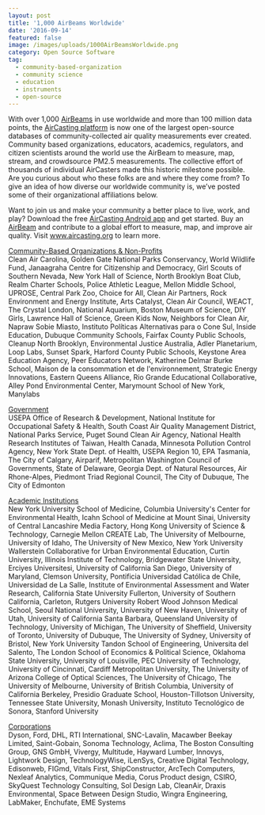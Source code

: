 ```yaml
---
layout: post
title: '1,000 AirBeams Worldwide'
date: '2016-09-14'
featured: false
image: /images/uploads/1000AirBeamsWorldwide.png
category: Open Source Software
tag:
  - community-based-organization
  - community science
  - education
  - instruments
  - open-source
---
```

<p>With over 1,000 <a title="AirBeams" href="http://www.takingspace.org/aircasting/airbeam/" target="_blank">AirBeams</a> in use worldwide and more than 100 million data points, the <a title="AirCasting Platform" href="http://aircasting.org/" target="_blank">AirCasting platform</a> is now one of the largest open-source databases of community-collected air quality measurements ever created. Community based organizations, educators, academics, regulators, and citizen scientists around the world use the AirBeam to measure, map, stream, and crowdsource PM2.5 measurements. The collective effort of thousands of individual AirCasters made this historic milestone possible. Are you curious about who these folks are and where they come from? To give an idea of how diverse our worldwide community is, we’ve posted some of their organizational affiliations below.</p>
<p>Want to join us and make your community a better place to live, work, and play? Download the free <a title="AirCasting App" href="https://play.google.com/store/apps/details?id=pl.llp.aircasting&amp;hl=en" target="_blank">AirCasting Android app</a> and get started. Buy an <a title="AirBeam" href="http://www.takingspace.org/aircasting/airbeam/" target="_blank">AirBeam</a> and contribute to a global effort to measure, map, and improve air quality. Visit <a title="AirCasting.org" href="http://aircasting.org/" target="_blank">www.aircasting.org</a> to learn more.</p>
<p><span style="text-decoration: underline;">Community-Based Organizations &amp; Non-Profits</span><br />
Clean Air Carolina, Golden Gate National Parks Conservancy, World Wildlife Fund, Janaagraha Centre for Citizenship and Democracy, Girl Scouts of Southern Nevada, New York Hall of Science, North Brooklyn Boat Club, Realm Charter Schools, Police Athletic League, Mellon Middle School, UPROSE, Central Park Zoo, Choice for All, Clean Air Partners, Rock Environment and Energy Institute, Arts Catalyst, Clean Air Council, WEACT, The Crystal London, National Aquarium, Boston Museum of Science, DIY Girls, Lawrence Hall of Science, Green Kids Now, Neighbors for Clean Air, Napraw Sobie Miasto, Instituto Políticas Alternativas para o Cone Sul, Inside Education, Dubuque Community Schools, Fairfax County Public Schools, Cleanup North Brooklyn, Environmental Justice Australia, Adler Planetarium, Loop Labs, Sunset Spark, Harford County Public Schools, Keystone Area Education Agency, Peer Educators Network, Katherine Delmar Burke School, Maison de la consommation et de l'environnement, Strategic Energy Innovations, Eastern Queens Alliance, Rio Grande Educational Collaborative, Alley Pond Environmental Center, Marymount School of New York, Manylabs</p>
<p><span style="text-decoration: underline;">Government</span><br />
USEPA Office of Research &amp; Development, National Institute for Occupational Safety &amp; Health, South Coast Air Quality Management District, National Parks Service, Puget Sound Clean Air Agency, National Health Research Institutes of Taiwan, Health Canada, Minnesota Pollution Control Agency, New York State Dept. of Health, USEPA Region 10, EPA Tasmania, The City of Calgary, Airparif, Metropolitan Washington Council of Governments, State of Delaware, Georgia Dept. of Natural Resources, Air Rhone-Alpes, Piedmont Triad Regional Council, The City of Dubuque, The City of Edmonton</p>
<p><span style="text-decoration: underline;">Academic Institutions</span><br />
New York University School of Medicine, Columbia University's Center for Environmental Health, Icahn School of Medicine at Mount Sinai, University of Central Lancashire Media Factory, Hong Kong University of Science &amp; Technology, Carnegie Mellon CREATE Lab, The University of Melbourne, University of Idaho, The University of New Mexico, New York University Wallerstein Collaborative for Urban Environmental Education, Curtin University, Illinois Institute of Technology, Bridgewater State University, Erciyes Universitesi, University of California San Diego, University of Maryland, Clemson University, Pontificia Universidad Católica de Chile, Universidad de La Salle, Institute of Environmental Assessment and Water Research, California State University Fullerton, University of Southern California, Carleton, Rutgers University Robert Wood Johnson Medical School, Seoul National University, University of New Haven, University of Utah, University of California Santa Barbara, Queensland University of Technology, University of Michigan, The University of Sheffield, University of Toronto, University of Dubuque, The University of Sydney, University of Bristol, New York University Tandon School of Engineering, Universita del Salento, The London School of Economics &amp; Political Science, Oklahoma State University, University of Louisville, PEC University of Technology, University of Cincinnati, Cardiff Metropolitan University, The University of Arizona College of Optical Sciences, The University of Chicago, The University of Melbourne, University of British Columbia, University of California Berkeley, Presidio Graduate School, Houston-Tillotson University, Tennessee State University, Monash University, Instituto Tecnológico de Sonora, Stanford University</p>
<p><span style="text-decoration: underline;">Corporations</span><br />
Dyson, Ford, DHL, RTI International, SNC-Lavalin, Macawber Beekay Limited, Saint-Gobain, Sonoma Technology, Aclima, The Boston Consulting Group, GNS GmbH, Vivergy, Multitude, Hayward Lumber, Innovys, Lightwork Design, TechnologyWise, iLenSys, Creative Digital Technology, Edisonweb, FIGmd, Vitals First, ShipConstructor, ArcTech Computers, Nexleaf Analytics, Communique Media, Corus Product design, CSIRO, SkyQuest Technology Consulting, Sol Design Lab, CleanAir, Draxis Environmental, Space Between Design Studio, Wingra Engineering, LabMaker, Enchufate, EME Systems</p>
